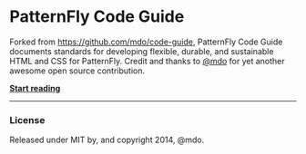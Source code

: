 # PatternFly Code Guide

Forked from https://github.com/mdo/code-guide, PatternFly Code Guide documents standards for developing flexible, durable, and sustainable HTML and CSS for PatternFly.  Credit and thanks to [@mdo](https://github.com/mdo) for yet another awesome open source contribution.

**[Start reading](http://patternfly.github.io/patternfly-code-guide/)**

---

### License

Released under MIT by, and copyright 2014, @mdo.
